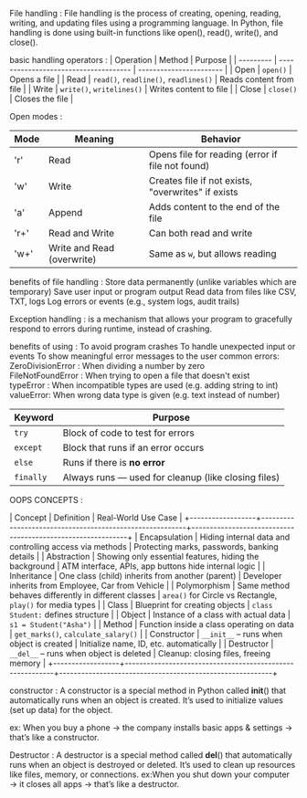 File handling : File handling is the process of creating, opening, reading, writing, and updating files using a programming language. In Python, file handling is done using built-in functions like open(), read(), write(), and close().

basic handling operators :
| Operation | Method                                | Purpose                 |
| --------- | ------------------------------------- | ----------------------- |
| Open      | `open()`                              | Opens a file            |
| Read      | `read()`, `readline()`, `readlines()` | Reads content from file |
| Write     | `write()`, `writelines()`             | Writes content to file  |
| Close     | `close()`                             | Closes the file         |

Open modes :

| Mode   | Meaning                    | Behavior                                             |
| ------ | -------------------------- | ---------------------------------------------------- |
|   'r'  | Read                       | Opens file for reading (error if file not found)     |
|  'w'   | Write                      | Creates file if not exists, "overwrites" if exists |
|   'a'  | Append                     | Adds content to the end of the file                  |
|  'r+'  | Read and Write             | Can both read and write                              |
|  'w+'  | Write and Read (overwrite) | Same as `w`, but allows reading                      |

benefits of file handling : Store data permanently (unlike variables which are temporary)
                            Save user input or program output
                            Read data from files like CSV, TXT, logs
                            Log errors or events (e.g., system logs, audit trails)

Exception handling : is a mechanism that allows your program to gracefully respond to errors during runtime, instead of crashing.

benefits of using : To avoid program crashes
                    To handle unexpected input or events
                    To show meaningful error messages to the user
common errors: 
             ZeroDivisionError : When dividing a number by zero       
             FileNotFoundError : When trying to open a file that doesn't exist       
             typeError : When incompatible types are used (e.g. adding string to int)
             valueError: When wrong data type is given (e.g. text instead of number)

| Keyword   | Purpose                                             |
| --------- | --------------------------------------------------- |
| `try`     | Block of code to test for errors                    |
| `except`  | Block that runs if an error occurs                  |
| `else`    | Runs if there is **no error**                       |
| `finally` | Always runs — used for cleanup (like closing files) |

OOPS CONCEPTS : 
                   
| Concept          | Definition                                               | Real-World Use Case                                    |
+------------------+---------------------------------------------------------+------------------------------------------------------------+
| Encapsulation    | Hiding internal data and controlling access via methods  | Protecting marks, passwords, banking details               |
| Abstraction      | Showing only essential features, hiding the background   | ATM interface, APIs, app buttons hide internal logic       |
| Inheritance      | One class (child) inherits from another (parent)         | Developer inherits from Employee, Car from Vehicle         |
| Polymorphism     | Same method behaves differently in different classes     | `area()` for Circle vs Rectangle, `play()` for media types |
| Class            | Blueprint for creating objects                           | `class Student:` defines structure                         |
| Object           | Instance of a class with actual data                     | `s1 = Student("Asha")`                                     |
| Method           | Function inside a class operating on data                | `get_marks()`, `calculate_salary()`                        |
| Constructor      | `__init__` – runs when object is created                 | Initialize name, ID, etc. automatically                    |
| Destructor       | `__del__` – runs when object is deleted                  | Cleanup: closing files, freeing memory                     |
+------------------+----------------------------------------------------------+----------------------------------------------------------+

constructor : A constructor is a special method in Python called __init__() that automatically runs when an object is created. It’s used to initialize values (set up data) for the object.

ex: When you buy a phone → the company installs basic apps & settings → that’s like a constructor.


Destructor : A destructor is a special method called __del__() that automatically runs when an object is destroyed or deleted. It’s used to clean up resources like files, memory, or connections.
 ex:When you shut down your computer → it closes all apps → that’s like a destructor.